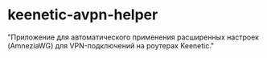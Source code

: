 # keenetic-avpn-helper
"Приложение для автоматического применения расширенных настроек (AmneziaWG) для VPN-подключений на роутерах Keenetic."

